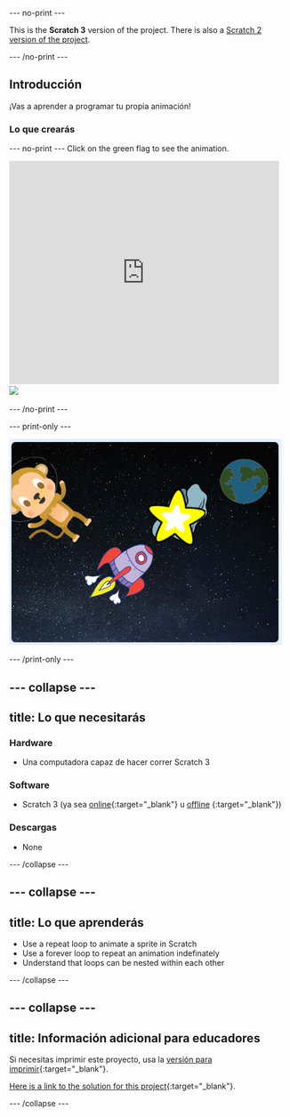 \--- no-print \---

This is the **Scratch 3** version of the project. There is also a [Scratch 2 version of the project](https://projects.raspberrypi.org/en/projects/lost-in-space-scratch2).

\--- /no-print \---

## Introducción

¡Vas a aprender a programar tu propia animación!

### Lo que crearás

\--- no-print \--- Click on the green flag to see the animation.

<div class="scratch-preview">
  <iframe allowtransparency="true" width="485" height="402" src="https://scratch.mit.edu/projects/embed/276873231/?autostart=false" frameborder="0" scrolling="no"></iframe>
  <img src="images/space-final.png">
</div>

\--- /no-print \---

\--- print-only \---

![Complete project](images/showcase_static.png)

\--- /print-only \---

## \--- collapse \---

## title: Lo que necesitarás

### Hardware

- Una computadora capaz de hacer correr Scratch 3

### Software

- Scratch 3 (ya sea [online](http://rpf.io/scratchon){:target="_blank"} u [offline](http://rpf.io/scratchoff) {:target="_blank"})

### Descargas

- None

\--- /collapse \---

## \--- collapse \---

## title: Lo que aprenderás

- Use a repeat loop to animate a sprite in Scratch
- Use a forever loop to repeat an animation indefinately
- Understand that loops can be nested within each other

\--- /collapse \---

## \--- collapse \---

## title: Información adicional para educadores

Si necesitas imprimir este proyecto, usa la [versión para imprimir](https://projects.raspberrypi.org/en/projects/lost-in-space/print){:target="_blank"}.

[Here is a link to the solution for this project](http://rpf.io/p/en/lost-in-space-get){:target="_blank"}.

\--- /collapse \---